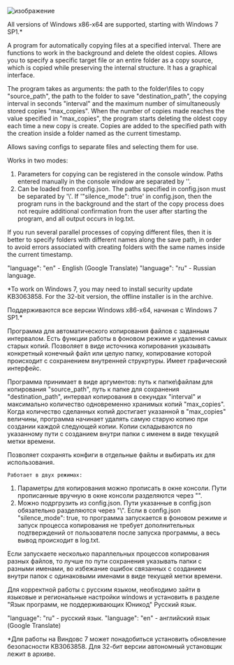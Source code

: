 ![изображение](https://github.com/user-attachments/assets/540a884d-5bb0-46d3-b24f-450e34c570a0)

All versions of Windows x86-x64 are supported, starting with Windows 7 SP1.*

A program for automatically copying files at a specified interval. There are functions to work in the background and delete the oldest copies. Allows you to specify a specific target file or an entire folder as a copy source, which is copied while preserving the internal structure.  It has a graphical interface.

The program takes as arguments: the path to the folder\files to copy "source_path", the path to the folder to save "destination_path", the copying interval in seconds "interval" and the maximum number of simultaneously stored copies "max_copies".
When the number of copies made reaches the value specified in "max_copies", the program starts deleting the oldest copy each time a new copy is create. Copies are added to the specified path with the creation inside a folder named as the current timestamp.

Allows saving configs to separate files and selecting them for use.

Works in two modes:
1. Parameters for copying can be registered in the console window. Paths entered manually in the console window are separated by '\'.
2. Can be loaded from config.json. The paths specified in config.json must be separated by '\\'. 
If '"silence_mode": true' in config.json, then the program runs in the background and the start of the copy process does not require additional confirmation from the user after starting the program, and all output occurs in log.txt.

If you run several parallel processes of copying different files, then it is better to specify folders with different names along the save path, in order to avoid errors associated with creating folders with the same names inside the current timestamp.

"language": "en" - English (Google Translate)
"language": "ru" - Russian language.

*To work on Windows 7, you may need to install security update KB3063858. For the 32-bit version, the offline installer is in the archive.



Поддерживаются все версии Windows x86-x64, начиная с Windows 7 SP1.*

Программа для автоматического копирования файлов с заданным интервалом. Есть функции работы в фоновом режиме и удаления самых старых копий. Позволяет в виде источника копирования указывать конкретный конечный файл или целую папку, копирование которой происходит с сохранением внутренней струкртуры. Имеет графический интерфейс.

Программа принимает в виде аргументов: путь к папке\файлам для копирования "source_path", путь к папке для сохранения "destination_path", интервал копирования в секундах "interval" и максимально количество одновременно хранимых копий "max_copies". 
Когда количество сделанных копий достигает указанной в "max_copies" величины, программа начинает удалять самую старую копию при создании каждой следующей копии. Копии складываются по указанному пути с созданием внутри папки с именем в виде текущей метки времени.

Позволяет сохранять конфиги в отдельные файлы и выбирать их для использования.

	Работает в двух режимах:
1. Параметры для копирования можно прописать в окне консоли. Пути прописанные вручную в окне консоли разделяются через "\".
2. Можно подргрузить из config.json. Пути указанные в config.json обязательно разделяются через "\\". Если в config.json "silence_mode": true, то программа запускается в фоновом режиме и запуск процесса копирования не требует дополнительных подтверждений от пользователя после запуска программы, а весь вывод происходит в log.txt.

Если запускаете несколько параллельных процессов копирования разных файлов, то лучше по пути сохранения указывать папки с разными именами, во избежание ошибок связанных с созданием внутри папок с одинаковыми именами в виде текущей метки времени.

Для корректной работы с русским языком, необходимо зайти в языковые и региональные настройки windows и установить в разделе "Язык программ, не поддерживающих Юникод" Русский язык.

"language": "ru" - русский язык.
"language": "en" - английский язык (Google Translate)

*Для работы на Виндовс 7 может понадобиться установить обновление безопасности KB3063858. Для 32-бит версии автономный установщик лежит в архиве.
